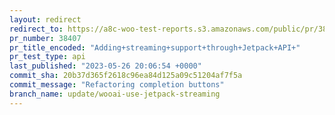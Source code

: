 ```yaml
---
layout: redirect
redirect_to: https://a8c-woo-test-reports.s3.amazonaws.com/public/pr/38407/api/index.html
pr_number: 38407
pr_title_encoded: "Adding+streaming+support+through+Jetpack+API+"
pr_test_type: api
last_published: "2023-05-26 20:06:54 +0000"
commit_sha: 20b37d365f2618c96ea84d125a09c51204af7f5a
commit_message: "Refactoring completion buttons"
branch_name: update/wooai-use-jetpack-streaming
---
```

